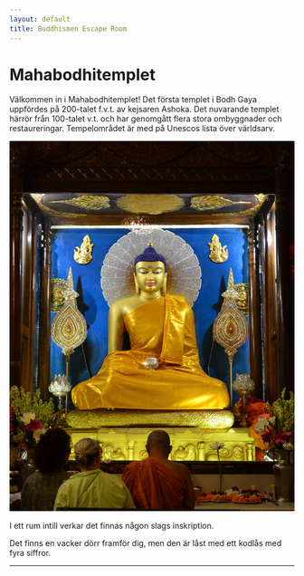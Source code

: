 ```yaml
---
layout: default
title: Buddhismen Escape Room
---
```


# Mahabodhitemplet

Välkommen in i Mahabodhitemplet! 
Det första templet i Bodh Gaya uppfördes på 200-talet f.v.t. av kejsaren Ashoka. Det nuvarande templet härrör från 100-talet v.t. och har genomgått flera stora ombyggnader och restaureringar. Tempelområdet är med på Unescos lista över världsarv.

<img src="/assets/images/Bodhgaya,_Bihar._Buddha_image_in_the_main_temple.jpg"> 

I ett rum intill verkar det finnas någon slags inskription.

Det finns en vacker dörr framför dig, men den är låst med ett kodlås med fyra siffror.

---


